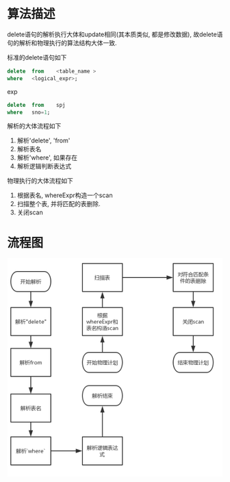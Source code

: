 #   算法描述

delete语句的解析执行大体和update相同(其本质类似, 都是修改数据), 故delete语句的解析和物理执行的算法结构大体一致.

标准的delete语句如下

```sql
delete  from    <table_name >
where   <logical_expr>;
```

exp

```sql
delete  from    spj
where   sno=1;
```

解析的大体流程如下

1.  解析'delete', 'from'
2.  解析表名
3.  解析'where', 如果存在
4.  解析逻辑判断表达式

物理执行的大体流程如下

1.  根据表名, whereExpr构造一个scan
2.  扫描整个表, 并将匹配的表删除.
3.  关闭scan

#   流程图

![](2.jpg)